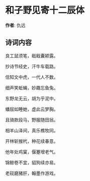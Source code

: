 # 和子野见寄十二辰体

**作者**: 仇远

## 诗词内容

良工鼠须笔，戢戢囊颖露。

抄诗节经史，汗牛车载路。

信知文中虎，一代人不数。

细声笑蚯蝇，妙趣忘鱼兔。

东野龙无云，胡为乎泥中。

蟠屈如睡虵，虚此云梦胸。

且骑款段马，野服随田翁。

相羊山泽间，真乐樵牧同。

开林斩猴杙，种花续春意。

他年处鸡窠，偃蹇增老气。

锦鲸卷不宜，貂狗续亦易。

老砚磨猪肝，翰墨作游戏。

